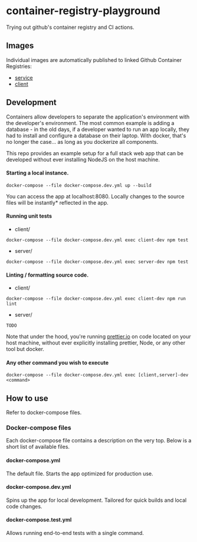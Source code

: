 # container-registry-playground
Trying out github's container registry and CI actions.

## Images
Individual images are automatically published to linked Github Container Registries:
- [service](https://github.com/users/rwakulszowa/packages/container/package/container-registry-playground-service)
- [client](https://github.com/users/rwakulszowa/packages/container/package/container-registry-playground-client)

## Development
Containers allow developers to separate the application's environment with the developer's environment.
The most common example is adding a database - in the old days, if a developer wanted to run an app
locally, they had to install and configure a database on their laptop. With docker, that's no longer
the case... as long as you dockerize all components.

This repo provides an example setup for a full stack web app that can be developed without ever installing
NodeJS on the host machine.

#### Starting a local instance.
```
docker-compose --file docker-compose.dev.yml up --build
```
You can access the app at localhost:8080.
Locally changes to the source files will be instantly* reflected in the app.

#### Running unit tests
- client/
```
docker-compose --file docker-compose.dev.yml exec client-dev npm test
```
- server/
```
docker-compose --file docker-compose.dev.yml exec server-dev npm test
```

#### Linting / formatting source code.
- client/
```
docker-compose --file docker-compose.dev.yml exec client-dev npm run lint
```
- server/
```
TODO
```

Note that under the hood, you're running [prettier.io](https://prettier.io) on code located on your host machine,
without ever explicitly installing prettier, Node, or any other tool but docker.

#### Any other command you wish to execute
```
docker-compose --file docker-compose.dev.yml exec [client,server]-dev <command>
```

## How to use
Refer to docker-compose files.

### Docker-compose files
Each docker-compose file contains a description on the very top.
Below is a short list of available files.

#### docker-compose.yml
The default file. Starts the app optimized for production use.

#### docker-compose.dev.yml
Spins up the app for local development. Tailored for quick builds and local code changes.

#### docker-compose.test.yml
Allows running end-to-end tests with a single command.
